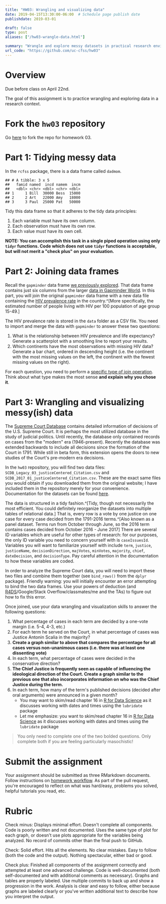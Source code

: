 ```yaml
---
title: "HW03: Wrangling and visualizing data"
date: 2019-04-15T13:30:00-06:00  # Schedule page publish date
publishdate: 2019-03-01

draft: false
type: post
aliases: ["/hw03-wrangle-data.html"]

summary: "Wrangle and explore messy datasets in practical research environments."
url_code: "https://github.com/uc-cfss/hw03"
---
```




# Overview

Due before class on April 22nd.

The goal of this assignment is to practice wrangling and exploring data in a research context.

# Fork the `hw03` repository

Go [here](https://github.com/uc-cfss/hw03) to fork the repo for homework 03.

# Part 1: Tidying messy data

In the `rcfss` package, there is a data frame called `dadmom`.


```
## # A tibble: 3 x 5
##   famid named  incd namem  incm
##   <dbl> <chr> <dbl> <chr> <dbl>
## 1     1 Bill  30000 Bess  15000
## 2     2 Art   22000 Amy   18000
## 3     3 Paul  25000 Pat   50000
```

Tidy this data frame so that it adheres to the tidy data principles:

1. Each variable must have its own column.
1. Each observation must have its own row.
1. Each value must have its own cell.

**NOTE: You can accomplish this task in a single piped operation using only `tidyr` functions. Code which does not use `tidyr` functions is acceptable, but will not merit a "check plus" on your evaluation.**

# Part 2: Joining data frames

Recall the `gapminder` data frame [we previously explored](dataviz_gapminder.html). That data frame contains just six columns from the larger [data in Gapminder World](https://www.gapminder.org/data/). In this part, you will join the original `gapminder` data frame with a new data file containing the [HIV prevalence rate](http://www.gapminder.org/world/#$majorMode=chart$is;shi=t;ly=2003;lb=f;il=t;fs=11;al=30;stl=t;st=t;nsl=t;se=t$wst;tts=C$ts;sp=5.59290322580644;ti=2010$zpv;v=0$inc_x;mmid=XCOORDS;iid=phAwcNAVuyj1jiMAkmq1iMg;by=ind$inc_y;mmid=YCOORDS;iid=pyj6tScZqmEfbZyl0qjbiRQ;by=ind$inc_s;uniValue=8.21;iid=phAwcNAVuyj0XOoBL_n5tAQ;by=ind$inc_c;uniValue=255;gid=CATID0;by=grp$map_x;scale=log;dataMin=194;dataMax=96846$map_y;scale=lin;dataMin=0.0095;dataMax=27$map_s;sma=50;smi=2$cd;bd=0$inds=) in the country.^[More specifically, the estimated number of people living with HIV per 100 population of age group 15-49.]

The HIV prevalence rate is stored in the `data` folder as a CSV file. You need to import and merge the data with `gapminder` to answer these two questions:

1. What is the relationship between HIV prevalence and life expectancy? Generate a scatterplot with a smoothing line to report your results.
1. Which continents have the most observations with missing HIV data? Generate a bar chart, ordered in descending height (i.e. the continent with the most missing values on the left, the continent with the fewest missing values on the right).

For each question, you need to perform a [specific type of join operation](http://r4ds.had.co.nz/relational-data.html). Think about what type makes the most sense **and explain why you chose it**.

# Part 3: Wrangling and visualizing messy(ish) data

The [Supreme Court Database](http://scdb.wustl.edu/) contains detailed information of decisions of the U.S. Supreme Court. It is perhaps the most utilized database in the study of judicial politics. Until recently, the database only contained records on cases from the "modern" era (1946-present). Recently the database was extended backwards to include all decisions since the formation of the Court in 1791. While still in beta form, this extension opens the doors to new studies of the Court's pre-modern era decisions.

In the `hw03` repository, you will find two data files: `SCDB_Legacy_03_justiceCentered_Citation.csv` and `SCDB_2017_01_justiceCentered_Citation.csv`. These are the exact same files you would obtain if you downloaded them from the original website; I have included them in the repository merely for your convenience. Documentation for the datasets can be found [here](http://scdb.wustl.edu/documentation.php).

The data is structured in a tidy fashion.^[Tidy, though not necessarily the most efficient. You could definitely reorganize the datasets into multiple tables of relational data.] That is, every row is a vote by one justice on one case for every case decided from the 1791-2016 terms.^[Also known as a panel dataset. Terms run from October through June, so the 2016 term contains cases decided from October 2016 - June 2017] There are several ID variables which are useful for other types of research: for our purposes, the only ID variable you need to concern yourself with is `caseIssuesId`. Variables you will want to familiarize yourself with include `term`, `justice`, `justiceName`, `decisionDirection`, `majVotes`, `minVotes`, `majority`, `chief`, `dateDecision`, and `decisionType`. Pay careful attention in the documentation to how these variables are coded.

In order to analyze the Supreme Court data, you will need to import these two files and combine them together (see `bind_rows()` from the `dplyr` package). Friendly warning: you will initially encounter an error attempting to bind the two data frames. Use your powers of deduction (and [R4DS](http://r4ds.had.co.nz/data-import.html)/Google/Stack Overflow/classmates/me and the TAs) to figure out how to fix this error.

Once joined, use your data wrangling and visualization skills to answer the following questions:

1. What percentage of cases in each term are decided by a one-vote margin (i.e. 5-4, 4-3, etc.)
1. For each term he served on the Court, in what percentage of cases was Justice Antonin Scalia in the majority?
1. **Create a graph similar to above that compares the percentage for all cases versus non-unanimous cases (i.e. there was at least one dissenting vote)**
1. In each term, what percentage of cases were decided in the conservative direction?
1. **The Chief Justice is frequently seen as capable of influencing the ideological direction of the Court. Create a graph similar to the previous one that also incorporates information on who was the Chief Justice during the term.**
1. In each term, how many of the term's published decisions (decided after oral arguments) were announced in a given month?
    * You may want to skim/read chapter 16 in [R for Data Science](http://r4ds.had.co.nz/dates-and-times.html) as it discusses working with dates and times using the `lubridate` package
    * Let me emphasize: you want to skim/read chapter 16 in [R for Data Science](http://r4ds.had.co.nz/dates-and-times.html) as it discusses working with dates and times using the `lubridate` package

> You only need to complete one of the two bolded questions. Only complete both if you are feeling particularly masochistic!

# Submit the assignment

Your assignment should be submitted as three RMarkdown documents. Follow instructions on [homework workflow](/faq/homework-guidelines/#homework-workflow). As part of the pull request, you're encouraged to reflect on what was hard/easy, problems you solved, helpful tutorials you read, etc.

# Rubric

Check minus: Displays minimal effort. Doesn't complete all components. Code is poorly written and not documented. Uses the same type of plot for each graph, or doesn't use plots appropriate for the variables being analyzed. No record of commits other than the final push to GitHub.

Check: Solid effort. Hits all the elements. No clear mistakes. Easy to follow (both the code and the output). Nothing spectacular, either bad or good.

Check plus: Finished all components of the assignment correctly and attempted at least one advanced challenge. Code is well-documented (both self-documented and with additional comments as necessary). Graphs and tables are properly labeled. Use multiple commits to back up and show a progression in the work. Analysis is clear and easy to follow, either because graphs are labeled clearly or you've written additional text to describe how you interpret the output.
